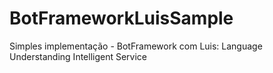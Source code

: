# BotFrameworkLuisSample
Simples implementação - BotFramework com Luis: Language Understanding Intelligent Service
